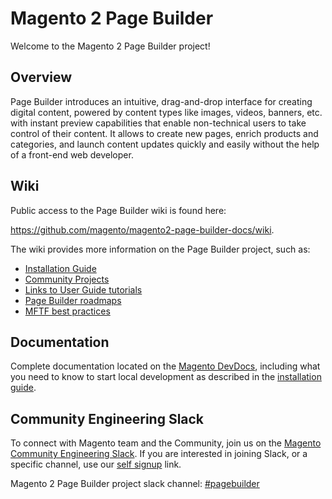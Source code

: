# Magento 2 Page Builder

Welcome to the Magento 2 Page Builder project!

## Overview

Page Builder introduces an intuitive, drag-and-drop interface for creating digital content, powered by content types like images, videos, banners, etc. with instant preview capabilities that enable non-technical users to take control of their content. It allows to create new pages, enrich products and categories, and launch content updates quickly and easily without the help of a front-end web developer.

## Wiki

Public access to the Page Builder wiki is found here:

https://github.com/magento/magento2-page-builder-docs/wiki.

The wiki provides more information on the Page Builder project, such as:

- [Installation Guide](https://github.com/magento/magento2-page-builder-docs/wiki/Installation-Guide)
- [Community Projects](https://github.com/magento/magento2-page-builder/projects)
- [Links to User Guide tutorials](https://github.com/magento/magento2-page-builder-docs/wiki#page-builder-tutorials)
- [Page Builder roadmaps](https://github.com/magento/magento2-page-builder-docs/wiki#roadmap)
- [MFTF best practices](https://github.com/magento/magento2-page-builder-docs/wiki/%5BRough-Draft%5D-MFTF-Best-Practices)

## Documentation
Complete documentation located on the [Magento DevDocs](https://devdocs.magento.com/page-builder/docs/), including what you need to know to start local development as described in the [installation guide](https://github.com/magento/magento2-page-builder-docs/wiki/Installation-Guide).

## Community Engineering Slack

To connect with Magento team and the Community, join us on the [Magento Community Engineering Slack](https://magentocommeng.slack.com).
If you are interested in joining Slack, or a specific channel, use our [self signup](https://opensource.magento.com/slack) link.

Magento 2 Page Builder project slack channel: [#pagebuilder](https://magentocommeng.slack.com/archives/CHB455HPF)
